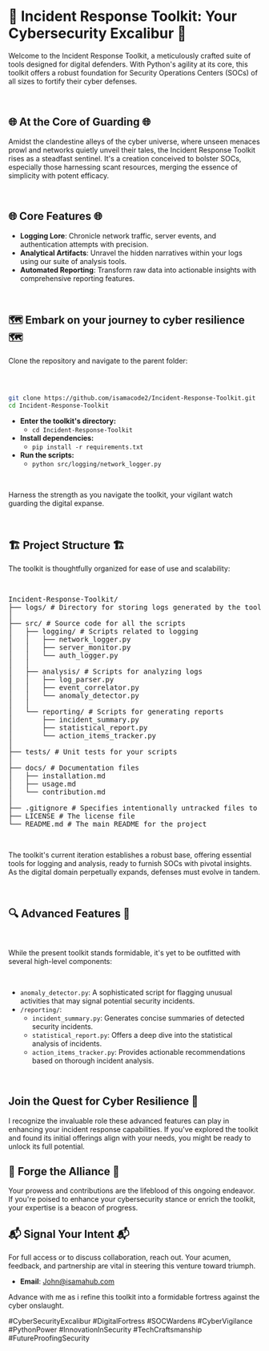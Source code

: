 # 🚨 Incident Response Toolkit: Your Cybersecurity Excalibur 🚨

Welcome to the Incident Response Toolkit, a meticulously crafted suite of tools designed for digital defenders. With Python's agility at its core, this toolkit offers a robust foundation for Security Operations Centers (SOCs) of all sizes to fortify their cyber defenses.

<br>

## 🌐 At the Core of Guarding 🌐
Amidst the clandestine alleys of the cyber universe, where unseen menaces prowl and networks quietly unveil their tales, the Incident Response Toolkit rises as a steadfast sentinel. It's a creation conceived to bolster SOCs, especially those harnessing scant resources, merging the essence of simplicity with potent efficacy.

<br>

## 🌐 Core Features 🌐

- **Logging Lore**: Chronicle network traffic, server events, and authentication attempts with precision.
- **Analytical Artifacts**: Unravel the hidden narratives within your logs using our suite of analysis tools.
- **Automated Reporting**: Transform raw data into actionable insights with comprehensive reporting features.

<br>

## 🗺️ Embark on your journey to cyber resilience 🗺️



Clone the repository and navigate to the parent folder:

<br>

```bash

git clone https://github.com/isamacode2/Incident-Response-Toolkit.git
cd Incident-Response-Toolkit
```

- **Enter the toolkit's directory:** 
  - `cd Incident-Response-Toolkit`
- **Install dependencies:** 
  - `pip install -r requirements.txt`
- **Run the scripts:** 
  - `python src/logging/network_logger.py`


<br>

Harness the strength as you navigate the toolkit, your vigilant watch guarding the digital expanse.

<br>

## 🏗️ Project Structure 🏗️

The toolkit is thoughtfully organized for ease of use and scalability:

<br>

<pre>
Incident-Response-Toolkit/
├── logs/ # Directory for storing logs generated by the toolkit
│
├── src/ # Source code for all the scripts
│   ├── logging/ # Scripts related to logging
│   │   ├── network_logger.py
│   │   ├── server_monitor.py
│   │   └── auth_logger.py
│   │
│   ├── analysis/ # Scripts for analyzing logs
│   │   ├── log_parser.py
│   │   ├── event_correlator.py
│   │   └── anomaly_detector.py
│   │
│   └── reporting/ # Scripts for generating reports
│       ├── incident_summary.py
│       ├── statistical_report.py
│       └── action_items_tracker.py
│
├── tests/ # Unit tests for your scripts
│
├── docs/ # Documentation files
│   ├── installation.md
│   ├── usage.md
│   └── contribution.md
│
├── .gitignore # Specifies intentionally untracked files to ignore
├── LICENSE # The license file
└── README.md # The main README for the project
</pre>

<br>


The toolkit's current iteration establishes a robust base, offering essential tools for logging and analysis, ready to furnish SOCs with pivotal insights. As the digital domain perpetually expands, defenses must evolve in tandem.

<br>

## 🔍 Advanced Features 🚀

<br>

While the present toolkit stands formidable, it's yet to be outfitted with several high-level components:

<br>

- `anomaly_detector.py`: A sophisticated script for flagging unusual activities that may signal potential security incidents.
- `/reporting/`:
  - `incident_summary.py`: Generates concise summaries of detected security incidents.
  - `statistical_report.py`: Offers a deep dive into the statistical analysis of incidents.
  - `action_items_tracker.py`: Provides actionable recommendations based on thorough incident analysis.

<br>

## Join the Quest for Cyber Resilience 🚀


I recognize the invaluable role these advanced features can play in enhancing your incident response capabilities. If you've explored the toolkit and found its initial offerings align with your needs, you might be ready to unlock its full potential.


## 🔗 Forge the Alliance 🔗


Your prowess and contributions are the lifeblood of this ongoing endeavor. If you're poised to enhance your cybersecurity stance or enrich the toolkit, your expertise is a beacon of progress.


## 📬 Signal Your Intent 📬


For full access or to discuss collaboration, reach out. Your acumen, feedback, and partnership are vital in steering this venture toward triumph.


- **Email**: [John@isamahub.com](mailto:John@isamahub.com)


Advance with me as i refine this toolkit into a formidable fortress against the cyber onslaught.


#CyberSecurityExcalibur #DigitalFortress #SOCWardens #CyberVigilance #PythonPower #InnovationInSecurity #TechCraftsmanship #FutureProofingSecurity
